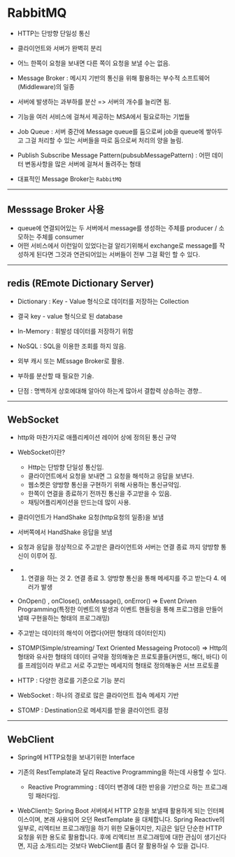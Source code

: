 # RabbitMQ

* HTTP는 단방향 단일성 통신
* 클라이언트와 서버가 완벽히 분리
* 어느 한쪽이 요청을 보내면 다른 쪽이 요청을 보낼 수는 없음.

* Message Broker : 메시지 기반의 통신을 위해 활용하는 부수적 소프트웨어(Middleware)의 일종

* 서버에 발생하는 과부하를 분산 => 서버의 개수를 늘리면 됨.
* 기능을 여러 서비스에 걸쳐서 제공하는 MSA에서 필요로하는 기법들

* Job Queue : 서버 중간에 Message queue를 둠으로써 job을 queue에 쌓아두고 그걸 처리할 수 있는 서버들을 따로 둠으로써 처리의 양을 늘림.

* Publish Subscribe Message Pattern(pubsubMessagePattern) : 어떤 데이터 변동사항을 많은 서버에 걸쳐서 돌려주는 형태

* 대표적인 Message Broker는 `RabbitMQ`

-----
## Messsage Broker 사용

* queue에 연결되어있는 두 서버에서 message를 생성하는 주체를 producer / 소모하는 주체를 consumer
* 어떤 서비스에서 이런일이 있었다는걸 알리기위해서 exchange로 message를 작성하게 된다면 그것과 연관되어있는
서버들이 전부 그걸 확인 할 수 있다.

-----
## redis (REmote Dictionary Server)

* Dictionary : Key - Value 형식으로 데이터를 저장하는 Collection
* 결국 key - value 형식으로 된 database

* In-Memory : 휘발성 데이터를 저장하기 위함
* NoSQL : SQL을 이용한 조회를 하지 않음.
* 외부 캐시 또는 MEssage Broker로 활용.

* 부하를 분산할 때 필요한 기술.

* 단점 : 명백하게 상호에대해 알아야 하는게 많아서 결합력 상승하는 경향..

-----
## WebSocket
* http와 마찬가지로 애플리케이션 레이어 상에 정의된 통신 규약

* WebSocket이란?
    * Http는 단방향 단일성 통신임.
    * 클라이언트에서 요청을 보내면 그 요청을 해석하고 응답을 보낸다.
    * 웹소켓은 양방향 통신을 구현하기 위해 사용하는 통신규약임.
    * 한쪽이 연결을 종료하기 전까진 통신을 주고받을 수 있음.
    * 채팅어플리케이션을 만드는데 많이 사용.
* 클라이언트가 HandShake 요청(http요청의 일종)을 보냄
* 서버쪽에서 HandShake 응답을 보냄
* 요청과 응답을 정상적으로 주고받은 클라이언트와 서버는 연결 종료 까지 양방향 통신이 이루어 짐.

* 1. 연결을 하는 것 2. 연결 종료 3. 양방향 통신을 통해 메세지를 주고 받는다 4. 에러가 발생
* OnOpen() , onClose(), onMessage(), onError() => Event Driven Programming(특정한 이벤트의 발생과 이벤트 핸들링을 통해 프로그램을 만들어낼때 구현을하는 형태의 프로그래밍)
* 주고받는 데이터의 해석이 어렵다(어떤 형태의 데이터인지)

* STOMP(Simple/streaming/ Text Oriented Messageing Protocol)
=> Http의 형태와 유사한 형태의 데이터 규약을 정의해놓은 프로토콜들(커멘드, 해더, 바디) 이를 프레임이라 부르고 서로 주고받는 메세지의 형태로 정의해놓은 서브 프로토콜

* HTTP : 다양한 경로를 기준으로 기능 분리
* WebSocket : 하나의 경로로 많은 클라이언트 접속 메세지 기반
* STOMP : Destination으로 메세지를 받을 클라이언트 결정

-----
## WebClient 
* Spring에 HTTP요청을 보내기위한 Interface
* 기존의 RestTemplate과 달리 Reactive Programming을 하는데 사용할 수 있다.
    * Reactive Programming : 데이터 변경에 대한 반응을 기반으로 하는 프로그래밍 패러다임.

* WebClient는 Spring Boot 서버에서 HTTP 요청을 보낼때 활용하게 되는 인터페이스이며, 
  본래 사용되어 오던 RestTemplate 을 대체합니다. Spring Reactive의 일부로, 리엑티브 프로그래밍을 하기 위한 모듈이지만, 지금은 일단 단순한 HTTP 요청을 위한 용도로 활용합니다. 후에 리엑티브 프로그래밍에 대한 관심이 생기신다면, 지금 소개드리는 것보다 WebClient를 좀더 잘 활용하실 수 있을 겁니다.
